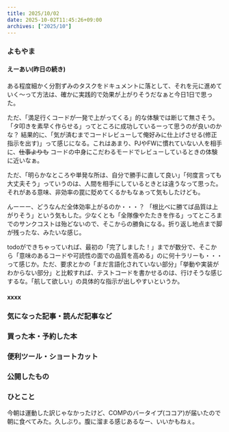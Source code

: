 ```yaml
---
title: 2025/10/02
date: 2025-10-02T11:45:26+09:00
archives: ["2025/10"]
---
```

### よもやま
#### えーあい(昨日の続き)

ある程度細かく分割ずみのタスクをドキュメントに落として、それを元に進めていく〜って方法は、確かに実践的で効果が上がりそうだなぁと今日1日で思った。

ただ、「満足行くコードが一発で上がってくる」的な体験では断じて無さそう。「タ叩きを素早く作らせる」ってところに成功しているーって思うのが良いのかな？
結果的に、「気が済むまでコードレビューして俺好みに仕上げさせる(修正指示を出す)」って感じになる。これはあまり、PJやFWに慣れていない人を相手に、~~仕事よりも~~ コードの中身にこだわるモードでレビューしているときの体験に近いなぁ。

ただ、「明らかなところや単発な所は、自分で勝手に直して良い」「何度言っても大丈夫そう」っていうのは、人間を相手にしているときとは違うなって思った。それがある意味、非効率の罠に貶めてくるかもなぁって気もしたけども。

んーーー、どうなんだ全体効率上がるのか・・・？
「根比べに勝てば品質は上がりそう」という気もした。少なくとも「全隊像やたたきを作る」ってところまでのサンクコストは殆どないので、そこからの勝負になる。折り返し地点まで脚が残ったな、みたいな感じ。

todoができちゃっていれば、最初の「完了しました！」までが数分で、そこから「意味のあるコードや可読性の面での品質を高める」のに何十ラリーも・・・って感じか。ただ、要求とかの「まだ言語化されていない部分」「挙動や実装がわからない部分」と比較すれば、テストコードを書かせるのは、行けそうな感じするな。「航して欲しい」の具体的な指示が出しやすいというか。

#### xxxx

### 気になった記事・読んだ記事など

### 買った本・予約した本

### 便利ツール・ショートカット

### 公開したもの

### ひとこと

今朝は運動した訳じゃなかったけど、COMPのバータイプ(ココア)が届いたので朝に食べてみた。久しぶり。腹に溜まる感じあるなー、いいかもねぇ。
